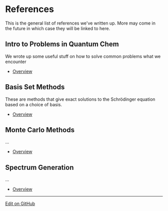 # References

This is the general list of references we've written up. 
More may come in the future in which case they will be linked to here.

## Intro to Problems in Quantum Chem
We wrote up some useful stuff on how to solve common problems what we encounter
  - [Overview](Intro%20To%20Quantum)

## Basis Set Methods
These are methods that give exact solutions to the Schrödinger equation based on a choice of basis.
  - [Overview](Basis%20Set%20Methods)

## Monte Carlo Methods
...
  - [Overview](Monte%20Carlo%20Methods)

## Spectrum Generation
...
  - [Overview](Spectrum%20Generation)
  
---
[Edit on GitHub](https://github.com/McCoyGroup/References/edit/gh-pages/References/index.md)
